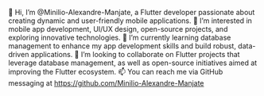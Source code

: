 👋 Hi, I’m @Minilio-Alexandre-Manjate, a Flutter developer passionate about creating dynamic and user-friendly mobile applications.
👀 I’m interested in mobile app development, UI/UX design, open-source projects, and exploring innovative technologies.
🌱 I’m currently learning database management to enhance my app development skills and build robust, data-driven applications.
💞️ I’m looking to collaborate on Flutter projects that leverage database management, as well as open-source initiatives aimed at improving the Flutter ecosystem.
📫 You can reach me via GitHub messaging at https://github.com/Minilio-Alexandre-Manjate

<!---
Minilio-Alexandre-Manjate/Minilio-Alexandre-Manjate is a ✨ special ✨ repository because its `README.md` (this file) appears on your GitHub profile.
You can click the Preview link to take a look at your changes.
--->
